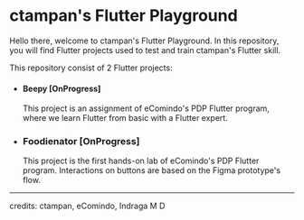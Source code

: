 # ctampan's Flutter Playground

Hello there, welcome to ctampan's Flutter Playground. In this repository, you will find Flutter projects used to test and train ctampan's Flutter skill.

This repository consist of 2 Flutter projects:

- #### Beepy [OnProgress]
	This project is an assignment of eComindo's PDP Flutter program, where we learn Flutter from basic with a Flutter expert.

- ### Foodienator [OnProgress]
	This project is the first hands-on lab of eComindo's PDP Flutter program. Interactions on buttons are based on the Figma prototype's flow.

---
credits:
ctampan, eComindo, Indraga M D
